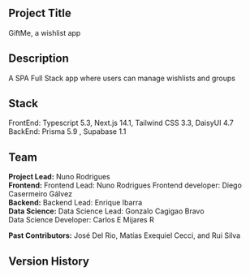 ## Project Title

GiftMe, a wishlist app

## Description

A SPA Full Stack app where users can manage wishlists and groups

## Stack

FrontEnd: Typescript 5.3, Next.js 14.1, Tailwind CSS 3.3, DaisyUI  4.7  
BackEnd: Prisma 5.9 , Supabase 1.1 

## Team

**Project Lead:** Nuno Rodrigues  
**Frontend:** 
Frontend Lead: Nuno Rodrigues
Frontend developer: Diego Casermeiro Gálvez  
**Backend:** 
Backend Lead: Enrique Ibarra  
**Data Science:** 
Data Science Lead: Gonzalo Cagigao Bravo  
Data Science Developer: Carlos E Mijares R

**Past Contributors:** José Del Rio, Matías Exequiel Cecci, and Rui Silva 

## Version History

